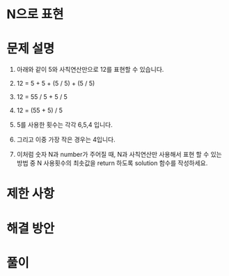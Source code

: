 # N으로 표현

# 문제 설명

1. 아래와 같이 5와 사칙연산만으로 12를 표현할 수 있습니다.

2. 12 = 5 + 5 + (5 / 5) + (5 / 5)

3. 12 = 55 / 5 + 5 / 5

4. 12 = (55 + 5) / 5

5. 5를 사용한 횟수는 각각 6,5,4 입니다.

6. 그리고 이중 가장 작은 경우는 4입니다.

7. 이처럼 숫자 N과 number가 주어질 때, N과 사칙연산만 사용해서 표현 할 수 있는 방법 중 N 사용횟수의 최솟값을 return 하도록 solution 함수를 작성하세요.

# 제한 사항

# 해결 방안

# 풀이